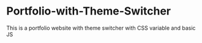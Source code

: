 # Portfolio-with-Theme-Switcher
This is a portfolio website with theme switcher with CSS variable and basic JS
